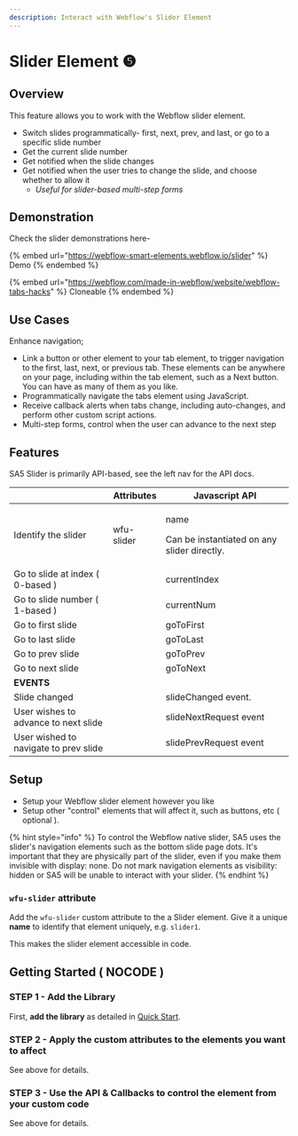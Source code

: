 ```yaml
---
description: Interact with Webflow's Slider Element
---
```


# Slider Element ❺

## Overview <a href="#display-captions-in-webflows-lightboxes" id="display-captions-in-webflows-lightboxes"></a>

This feature allows you to work with the Webflow slider element.

* Switch slides programmatically- first, next, prev, and last, or go to a specific slide number
* Get the current slide number
* Get notified when the slide changes
* Get notified when the user tries to change the slide, and choose whether to allow it
  * _Useful for slider-based multi-step forms_&#x20;

## Demonstration

Check the slider demonstrations here-&#x20;

{% embed url="https://webflow-smart-elements.webflow.io/slider" %}
Demo
{% endembed %}

{% embed url="https://webflow.com/made-in-webflow/website/webflow-tabs-hacks" %}
Cloneable
{% endembed %}

## Use Cases <a href="#usage-notes" id="usage-notes"></a>

Enhance navigation;&#x20;

* Link a button or other element to your tab element, to trigger navigation to the first, last, next, or previous tab. These elements can be anywhere on your page, including within the tab element, such as a Next button. You can have as many of them as you like.&#x20;
* Programmatically navigate the tabs element using JavaScript.&#x20;
* Receive callback alerts when tabs change, including auto-changes, and perform other custom script actions.&#x20;
* Multi-step forms, control when the user can advance to the next step&#x20;

## Features <a href="#prepare-your-collection-list" id="prepare-your-collection-list"></a>

SA5 Slider is primarily API-based, see the left nav for the API docs.&#x20;

|                                       | Attributes | Javascript API                                                 |
| ------------------------------------- | ---------- | -------------------------------------------------------------- |
| Identify the slider                   | wfu-slider | <p>name</p><p>Can be instantiated on any slider directly. </p> |
| Go to slide at index ( 0-based )      |            | currentIndex                                                   |
| Go to slide number ( 1-based )        |            | currentNum                                                     |
| Go to first slide                     |            | goToFirst                                                      |
| Go to last slide                      |            | goToLast                                                       |
| Go to prev slide                      |            | goToPrev                                                       |
| Go to next slide                      |            | goToNext                                                       |
| **EVENTS**                            |            |                                                                |
| Slide changed                         |            | slideChanged event.                                            |
| User wishes to advance to next slide  |            | slideNextRequest event                                         |
| User wished to navigate to prev slide |            | slidePrevRequest event                                         |

## Setup <a href="#prepare-your-collection-list" id="prepare-your-collection-list"></a>

* Setup your Webflow slider element however you like
* Setup other "control" elements that will affect it, such as buttons, etc ( optional ).&#x20;

{% hint style="info" %}
To control the Webflow native slider, SA5 uses the slider's navigation elements such as the bottom slide page dots. It's important that they are physically part of the slider, even if you make them invisible with display: none.  Do not mark navigation elements as visibility: hidden or SA5 will be unable to interact with your slider.&#x20;
{% endhint %}

### `wfu-slider` attribute <a href="#wfu-lightbox-captions-attribute" id="wfu-lightbox-captions-attribute"></a>

Add the `wfu-slider` custom attribute to the a Slider element. Give it a unique **name** to identify that element uniquely, e.g. `slider1`.&#x20;

This makes the slider element accessible in code.&#x20;

## Getting Started ( NOCODE ) <a href="#getting-started-nocode" id="getting-started-nocode"></a>

### STEP 1 - Add the Library <a href="#step-1---add-the-library" id="step-1---add-the-library"></a>

First, **add the library** as detailed in [Quick Start](../quick-start.md).

### STEP 2 - Apply the custom attributes to the elements you want to affect <a href="#step-2---apply-the-custom-attributes-to-the-elements-you-want-to-affect" id="step-2---apply-the-custom-attributes-to-the-elements-you-want-to-affect"></a>

See above for details.

### STEP 3 - Use the API & Callbacks to control the element from your custom code

See above for details.





